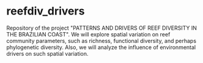 # reefdiv_drivers

Repository of the project "PATTERNS AND DRIVERS OF REEF DIVERSITY IN THE BRAZILIAN COAST".
We will explore spatial variation on reef community parameters, such as richness, functional diversity, and perhaps phylogenetic diversity. Also, we will analyze the influence of environmental drivers on such spatial variation.
